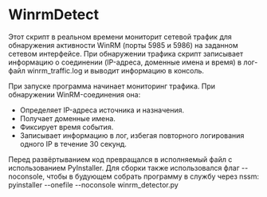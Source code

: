 # WinrmDetect
Этот скрипт в реальном времени мониторит сетевой трафик для обнаружения активности WinRM (порты 5985 и 5986) на заданном сетевом интерфейсе. При обнаружении трафика скрипт записывает информацию о соединении (IP-адреса, доменные имена и время) в лог-файл winrm_traffic.log и выводит информацию в консоль.

При запуске программа начинает мониторинг трафика. При обнаружении WinRM-соединения она:
- Определяет IP-адреса источника и назначения.
- Получает доменные имена.
- Фиксирует время события.
- Записывает информацию в лог, избегая повторного логирования одного IP в течение 30 секунд.

Перед развёртыванием код превращался в исполняемый файл с использованием PyInstaller. Для сборки также использовался флаг --noconsole, чтобы в будующем собрать программу в службу через nssm:
pyinstaller --onefile --noconsole winrm_detector.py
